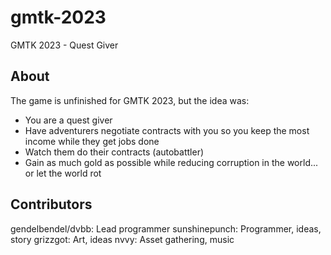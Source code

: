 # gmtk-2023
GMTK 2023 - Quest Giver

## About

The game is unfinished for GMTK 2023, but the idea was:

- You are a quest giver
- Have adventurers negotiate contracts with you so you keep the most income while they get jobs done
- Watch them do their contracts (autobattler)
- Gain as much gold as possible while reducing corruption in the world... or let the world rot

## Contributors

gendelbendel/dvbb: Lead programmer
sunshinepunch: Programmer, ideas, story
grizzgot: Art, ideas
nvvy: Asset gathering, music
